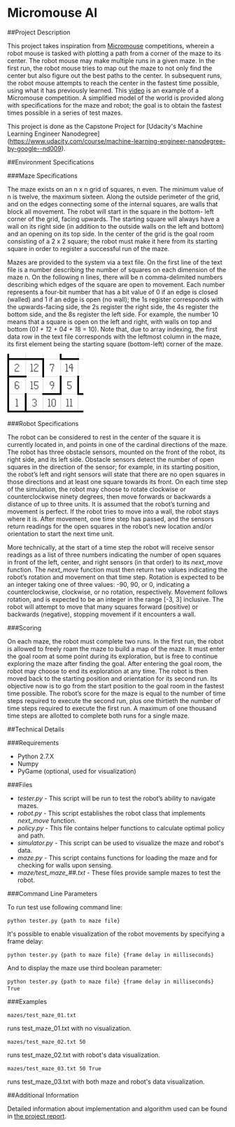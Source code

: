 # Micromouse AI

##Project Description

This project takes inspiration from [Micromouse](https://en.wikipedia.org/wiki/Micromouse) competitions, wherein a robot
mouse is tasked with plotting a path from a corner of the maze to its center. The robot mouse may make multiple runs in
a given maze. In the first run, the robot mouse tries to map out the maze to not only find the center but also figure
out the best paths to the center. In subsequent runs, the robot mouse attempts to reach the center in the fastest time 
possible, using what it has previously learned. This [video](https://www.youtube.com/watch?v=0JCsRpcrk3s) is an example
of a Micromouse competition. A simplified model of the world is provided along with specifications for the maze and 
robot; the goal is to obtain the fastest times possible in a series of test mazes.

This project is done as the Capstone Project for [Udacity's Machine Learning Engineer Nanodegree]
(https://www.udacity.com/course/machine-learning-engineer-nanodegree-by-google--nd009).

##Environment Specifications

###Maze Specifications

The maze exists on an n x n grid of squares, n even. The minimum value of n is twelve, the maximum sixteen. Along the 
outside perimeter of the grid, and on the edges connecting some of the internal squares, are walls that block all 
movement. The robot will start in the square in the bottom- left corner of the grid, facing upwards. The starting square
will always have a wall on its right side (in addition to the outside walls on the left and bottom) and an opening on
its top side. In the center of the grid is the goal room consisting of a 2 x 2 square; the robot must make it here from
its starting square in order to register a successful run of the maze.

Mazes are provided to the system via a text file. On the first line of the text file is a number describing the number 
of squares on each dimension of the maze n. On the following n lines, there will be n comma-delimited numbers describing
which edges of the square are open to movement. Each number represents a four-bit number that has a bit value of 0 if an
edge is closed (walled) and 1 if an edge is open (no wall); the 1s register corresponds with the upwards-facing side,
the 2s register the right side, the 4s register the bottom side, and the 8s register the left side. For example, the
number 10 means that a square is open on the left and right, with walls on top and bottom (0*1 + 1*2 + 0*4 + 1*8 = 10).
Note that, due to array indexing, the first data row in the text file corresponds with the leftmost column in the maze,
its first element being the starting square (bottom-left) corner of the maze.

![maze example](resources/maze-example.png)

###Robot Specifications

The robot can be considered to rest in the center of the square it is currently located in, and points in one of the
cardinal directions of the maze. The robot has three obstacle sensors, mounted on the front of the robot, its right 
side, and its left side. Obstacle sensors detect the number of open squares in the direction of the sensor; for example,
in its starting position, the robot’s left and right sensors will state that there are no open squares in those 
directions and at least one square towards its front. On each time step of the simulation, the robot may choose to
rotate clockwise or counterclockwise ninety degrees, then move forwards or backwards a distance of up to three units.
It is assumed that the robot’s turning and movement is perfect. If the robot tries to move into a wall, the robot stays
where it is. After movement, one time step has passed, and the sensors return readings for the open squares in the
robot’s new location and/or orientation to start the next time unit.

More technically, at the start of a time step the robot will receive sensor readings as a list of three numbers
indicating the number of open squares in front of the left, center, and right sensors (in that order) to its 
*next_move* function. The *next_move* function must then return two values indicating the robot’s rotation and movement
on that time step. Rotation is expected to be an integer taking one of three values: -90, 90, or 0, indicating a
counterclockwise, clockwise, or no rotation, respectively. Movement follows rotation, and is expected to be an integer
in the range [-3, 3] inclusive. The robot will attempt to move that many squares forward (positive) or backwards
(negative), stopping movement if it encounters a wall.

###Scoring

On each maze, the robot must complete two runs. In the first run, the robot is allowed to freely roam the maze to build
a map of the maze. It must enter the goal room at some point during its exploration, but is free to continue exploring
the maze after finding the goal. After entering the goal room, the robot may choose to end its exploration at any time.
The robot is then moved back to the starting position and orientation for its second run. Its objective now is to go
from the start position to the goal room in the fastest time possible. The robot’s score for the maze is equal to the
number of time steps required to execute the second run, plus one thirtieth the number of time steps required to execute
the first run. A maximum of one thousand time steps are allotted to complete both runs for a single maze.

##Technical Details

###Requirements
    
* Python 2.7.X
* Numpy
* PyGame (optional, used for visualization)

###Files

* *tester.py* - This script will be run to test the robot’s ability to navigate mazes.
* *robot.py* - This script establishes the robot class that implements *next_move* function.
* *policy.py* - This file contains helper functions to calculate optimal policy and path.
* *simulator.py* - This script can be used to visualize the maze and robot's data.
* *maze.py* - This script contains functions for loading the maze and for checking for walls upon sensing.
* *maze/test_maze_##.txt* - These files provide sample mazes to test the robot.

###Command Line Parameters

To run test use following command line:

```
python tester.py {path to maze file}
```

It's possible to enable visualization of the robot movements by specifying a frame delay:

```
python tester.py {path to maze file} {frame delay in milliseconds}
```

And to display the maze use third boolean parameter:

```
python tester.py {path to maze file} {frame delay in milliseconds} True
```

###Examples

```
mazes/test_maze_01.txt
```

runs test_maze_01.txt with no visualization.

```
mazes/test_maze_02.txt 50
```

runs test_maze_02.txt with robot's data visualization.

```
mazes/test_maze_03.txt 50 True
```

runs test_maze_03.txt with both maze and robot's data visualization.

##Additional Information

Detailed information about implementation and algorithm used can be found in [the project report](REPORT.md).
